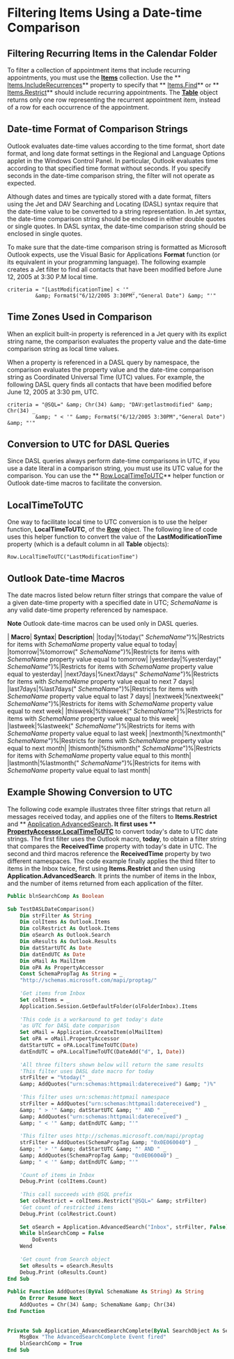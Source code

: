 
# Filtering Items Using a Date-time Comparison

## Filtering Recurring Items in the Calendar Folder

To filter a collection of appointment items that include recurring appointments, you must use the  **[Items](3a99730b-e62a-5ca6-f6ec-911c95173242.md)** collection. Use the ** [Items.IncludeRecurrences](7d192112-889c-56ce-aab2-107d751c80c4.md)** property to specify that ** [Items.Find](e7a791d8-b80b-df07-84a3-a85acabfcf80.md)** or ** [Items.Restrict](e3b0cda1-e43d-cc5e-2942-0f54935d9dab.md)** should include recurring appointments. The **[Table](0affaafd-93fe-227a-acee-e09a86cadc20.md)** object returns only one row representing the recurrent appointment item, instead of a row for each occurrence of the appointment.


## Date-time Format of Comparison Strings

Outlook evaluates date-time values according to the time format, short date format, and long date format settings in the Regional and Language Options applet in the Windows Control Panel. In particular, Outlook evaluates time according to that specified time format without seconds. If you specify seconds in the date-time comparison string, the filter will not operate as expected.

Although dates and times are typically stored with a date format, filters using the Jet and DAV Searching and Locating (DASL) syntax require that the date-time value to be converted to a string representation. In Jet syntax, the date-time comparison string should be enclosed in either double quotes or single quotes. In DASL syntax, the date-time comparison string should be enclosed in single quotes.

To make sure that the date-time comparison string is formatted as Microsoft Outlook expects, use the Visual Basic for Applications  **Format** function (or its equivalent in your programming language). The following example creates a Jet filter to find all contacts that have been modified before June 12, 2005 at 3:30 P.M local time.




```
criteria = "[LastModificationTime] < '" _ 
         &amp; Format$("6/12/2005 3:30PM","General Date") &amp; "'"
```


## Time Zones Used in Comparison

When an explicit built-in property is referenced in a Jet query with its explict string name, the comparison evaluates the property value and the date-time comparison string as local time values.

When a property is referenced in a DASL query by namespace, the comparison evaluates the property value and the date-time comparison string as Coordinated Universal Time (UTC) values. For example, the following DASL query finds all contacts that have been modified before June 12, 2005 at 3:30 pm, UTC.




```
criteria = "@SQL=" &amp; Chr(34) &amp; "DAV:getlastmodified" &amp; Chr(34) _ 
         &amp; " < '" &amp; Format$("6/12/2005 3:30PM","General Date") &amp; "'"
```


## Conversion to UTC for DASL Queries

Since DASL queries always perform date-time comparisons in UTC, if you use a date literal in a comparison string, you must use its UTC value for the comparison. You can use the  ** [Row.LocalTimeToUTC](10e24b21-8fd5-8740-b120-a49340cb9670.md)** helper function or Outlook date-time macros to facilitate the conversion.


## LocalTimeToUTC

 One way to facilitate local time to UTC conversion is to use the helper function, **LocalTimeToUTC**, of the  **[Row](06db3fa4-1649-48bf-3b86-ffdf99a47305.md)** object. The following line of code uses this helper function to convert the value of the **LastModificationTime** property (which is a default column in all **Table** objects):


```
Row.LocalTimeToUTC("LastModificationTime")
```


## Outlook Date-time Macros

The date macros listed below return filter strings that compare the value of a given date-time property with a specified date in UTC;  _SchemaName_ is any valid date-time property referenced by namespace.


 **Note**  Outlook date-time macros can be used only in DASL queries.



| **Macro**| **Syntax**| **Description**|
|today|%today(" _SchemaName_")%|Restricts for items with  _SchemaName_ property value equal to today|
|tomorrow|%tomorrow(" _SchemaName_")%|Restricts for items with  _SchemaName_ property value equal to tomorrow|
|yesterday|%yesterday(" _SchemaName_")%|Restricts for items with  _SchemaName_ property value equal to yesterday|
|next7days|%next7days(" _SchemaName_")%|Restricts for items with  _SchemaName_ property value equal to next 7 days|
|last7days|%last7days(" _SchemaName_")%|Restricts for items with  _SchemaName_ property value equal to last 7 days|
|nextweek|%nextweek(" _SchemaName_")%|Restricts for items with  _SchemaName_ property value equal to next week|
|thisweek|%thisweek(" _SchemaName_")%|Restricts for items with  _SchemaName_ property value equal to this week|
|lastweek|%lastweek(" _SchemaName_")%|Restricts for items with  _SchemaName_ property value equal to last week|
|nextmonth|%nextmonth(" _SchemaName_")%|Restricts for items with  _SchemaName_ property value equal to next month|
|thismonth|%thismonth(" _SchemaName_")%|Restricts for items with  _SchemaName_ property value equal to this month|
|lastmonth|%lastmonth(" _SchemaName_")%|Restricts for items with  _SchemaName_ property value equal to last month|

## Example Showing Conversion to UTC

The following code example illustrates three filter strings that return all messages received today, and applies one of the filters to  **Items.Restrict** and ** [Application.AdvancedSearch](7b433d8b-08b9-dff1-b854-287d76b47a90.md)**. It first uses  ** [PropertyAccessor.LocalTimeToUTC](c19f60b2-441f-77b3-eb83-9cfd899e3a52.md)** to convert today's date to UTC date strings. The first filter uses the Outlook macro, **today**, to obtain a filter string that compares the  **ReceivedTime** property with today's date in UTC. The second and third macros reference the **ReceivedTime** property by two different namespaces. The code example finally applies the third filter to items in the Inbox twice, first using **Items.Restrict** and then using **Application.AdvancedSearch**. It prints the number of items in the Inbox, and the number of items returned from each application of the filter.


```vb
Public blnSearchComp As Boolean 
 
Sub TestDASLDateComparison() 
    Dim strFilter As String 
    Dim colItems As Outlook.Items 
    Dim colRestrict As Outlook.Items 
    Dim oSearch As Outlook.Search 
    Dim oResults As Outlook.Results 
    Dim datStartUTC As Date 
    Dim datEndUTC As Date 
    Dim oMail As MailItem 
    Dim oPA As PropertyAccessor 
    Const SchemaPropTag As String = _ 
    "http://schemas.microsoft.com/mapi/proptag/" 
 
    'Get items from Inbox 
    Set colItems = _ 
    Application.Session.GetDefaultFolder(olFolderInbox).Items 
     
    'This code is a workaround to get today's date 
    'as UTC for DASL date comparison 
    Set oMail = Application.CreateItem(olMailItem) 
    Set oPA = oMail.PropertyAccessor 
    datStartUTC = oPA.LocalTimeToUTC(Date) 
    datEndUTC = oPA.LocalTimeToUTC(DateAdd("d", 1, Date)) 
     
    'All three filters shown below will return the same results 
    'This filter uses DASL date macro for today 
    strFilter = "%today(" _ 
    &amp; AddQuotes("urn:schemas:httpmail:datereceived") &amp; ")%" 
     
    'This filter uses urn:schemas:httpmail namespace 
    strFilter = AddQuotes("urn:schemas:httpmail:datereceived") _ 
    &amp; " > '" &amp; datStartUTC &amp; "' AND " _ 
    &amp; AddQuotes("urn:schemas:httpmail:datereceived") _ 
    &amp; " < '" &amp; datEndUTC &amp; "'" 
 
    'This filter uses http://schemas.microsoft.com/mapi/proptag 
    strFilter = AddQuotes(SchemaPropTag &amp; "0x0E060040") _ 
    &amp; " > '" &amp; datStartUTC &amp; "' AND " _ 
    &amp; AddQuotes(SchemaPropTag &amp; "0x0E060040") _ 
    &amp; " < '" &amp; datEndUTC &amp; "'" 
 
    'Count of items in Inbox 
    Debug.Print (colItems.Count) 
 
    'This call succeeds with @SQL prefix 
    Set colRestrict = colItems.Restrict("@SQL=" &amp; strFilter) 
    'Get count of restricted items 
    Debug.Print (colRestrict.Count) 
 
    Set oSearch = Application.AdvancedSearch("Inbox", strFilter, False) 
    While blnSearchComp = False 
        DoEvents 
    Wend      
 
    'Get count from Search object 
    Set oResults = oSearch.Results 
    Debug.Print (oResults.Count) 
End Sub 
 
Public Function AddQuotes(ByVal SchemaName As String) As String 
    On Error Resume Next 
    AddQuotes = Chr(34) &amp; SchemaName &amp; Chr(34) 
End Function 
 
 
Private Sub Application_AdvancedSearchComplete(ByVal SearchObject As Search) 
    MsgBox "The AdvancedSearchComplete Event fired" 
    blnSearchComp = True 
End Sub 

```

